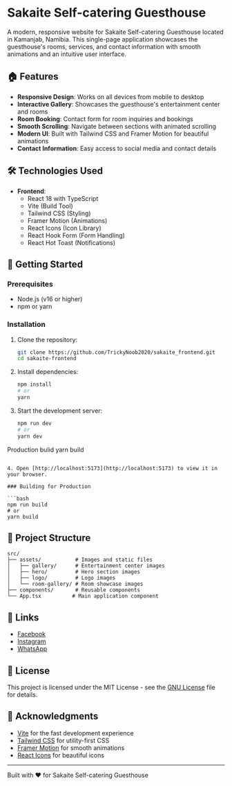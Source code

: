 # Sakaite Self-catering Guesthouse

A modern, responsive website for Sakaite Self-catering Guesthouse located in Kamanjab, Namibia. This single-page application showcases the guesthouse's rooms, services, and contact information with smooth animations and an intuitive user interface.

## 🏠 Features

- **Responsive Design**: Works on all devices from mobile to desktop
- **Interactive Gallery**: Showcases the guesthouse's entertainment center and rooms
- **Room Booking**: Contact form for room inquiries and bookings
- **Smooth Scrolling**: Navigate between sections with animated scrolling
- **Modern UI**: Built with Tailwind CSS and Framer Motion for beautiful animations
- **Contact Information**: Easy access to social media and contact details

## 🛠️ Technologies Used

- **Frontend**: 
  - React 18 with TypeScript
  - Vite (Build Tool)
  - Tailwind CSS (Styling)
  - Framer Motion (Animations)
  - React Icons (Icon Library)
  - React Hook Form (Form Handling)
  - React Hot Toast (Notifications)

## 🚀 Getting Started

### Prerequisites

- Node.js (v16 or higher)
- npm or yarn

### Installation

1. Clone the repository:
   ```bash
   git clone https://github.com/TrickyNoob2020/sakaite_frontend.git
   cd sakaite-frontend
   ```

2. Install dependencies:
   ```bash
   npm install
   # or
   yarn
   ```

3. Start the development server:
   ```bash
   npm run dev
   # or
   yarn dev

Production bulid
    yarn build
   ```

4. Open [http://localhost:5173](http://localhost:5173) to view it in your browser.

### Building for Production

```bash
npm run build
# or
yarn build
```

## 📂 Project Structure

```
src/
├── assets/           # Images and static files
│   ├── gallery/      # Entertainment center images
│   ├── hero/         # Hero section images
│   ├── logo/         # Logo images
│   └── room-gallery/ # Room showcase images
├── components/       # Reusable components
└── App.tsx          # Main application component
```

## 🔗 Links

- [Facebook](https://www.facebook.com/p/Sakaite-Selfcatering-Guesthouse-Kamanjab-100063496256750/)
- [Instagram](https://www.instagram.com/explore/locations/2542494375975667/sakaite-selfcatering-guesthouse-kamanjab/)
- [WhatsApp](https://wa.me/+264814211392)

## 📝 License

This project is licensed under the MIT License - see the [GNU License](LICENSE) file for details.

## 🙏 Acknowledgments

- [Vite](https://vitejs.dev/) for the fast development experience
- [Tailwind CSS](https://tailwindcss.com/) for utility-first CSS
- [Framer Motion](https://www.framer.com/motion/) for smooth animations
- [React Icons](https://react-icons.github.io/react-icons/) for beautiful icons

---

Built with ❤️ for Sakaite Self-catering Guesthouse

